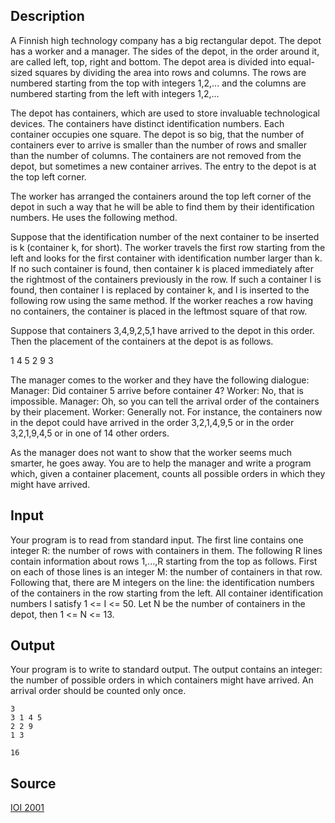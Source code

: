 <h2>Description</h2><p>A Finnish high technology company has a big rectangular depot. The depot has a worker and a manager. The sides of the depot, in the order around it, are called left, top, right and bottom. The depot area is divided into equal-sized squares by dividing the area into rows and columns. The rows are numbered starting from the top with integers 1,2,... and the columns are numbered starting from the left with integers 1,2,...
</p>
The depot has containers, which are used to store invaluable technological devices. The containers have distinct identification numbers. Each container occupies one square. The depot is so big, that the number of containers ever to arrive is smaller than the number of rows and smaller than the number of columns. The containers are not removed from the depot, but sometimes a new container arrives. The entry to the depot is at the top left corner.

The worker has arranged the containers around the top left corner of the depot in such a way that he will be able to find them by their identification numbers. He uses the following method.

Suppose that the identification number of the next container to be inserted is k (container k, for short). The worker travels the first row starting from the left and looks for the first container with identification number larger than k. If no such container is found, then container k is placed immediately after the rightmost of the containers previously in the row. If such a container l is found, then container l is replaced by container k, and l is inserted to the following row using the same method. If the worker reaches a row having no containers, the container is placed in the leftmost square of that row.

Suppose that containers 3,4,9,2,5,1 have arrived to the depot in this order. Then the placement of the containers at the depot is as follows.

1 4 5
2 9
3

The manager comes to the worker and they have the following dialogue:
Manager: Did container 5 arrive before container 4?
Worker: No, that is impossible.
Manager: Oh, so you can tell the arrival order of the containers by their placement.
Worker: Generally not. For instance, the containers now in the depot could have arrived in the order 3,2,1,4,9,5 or in the order 3,2,1,9,4,5 or in one of 14 other orders.

As the manager does not want to show that the worker seems much smarter, he goes away. You are to help the manager and write a program which, given a container placement, counts all possible orders in which they might have arrived.
<h2>Input</h2><p>Your program is to read from standard input. The first line contains one integer R: the number of rows with containers in them. The following R lines contain information about rows 1,...,R starting from the top as follows. First on each of those lines is an integer M: the number of containers in that row. Following that, there are M integers on the line: the identification numbers of the containers in the row starting from the left. All container identification numbers I satisfy 1 &lt;= I &lt;= 50. Let N be the number of containers in the depot, then 1 &lt;= N &lt;= 13.</p><h2>Output</h2><p>Your program is to write to standard output. The output contains an integer: the number of possible orders in which containers might have arrived. An arrival order should be counted only once.</p><pre><code class="language-input1">3
3 1 4 5
2 2 9
1 3
</code></pre><pre><code class="language-output1">16</code></pre><h2>Source</h2><a href="searchproblem?field=source&amp;key=IOI+2001">IOI 2001</a>